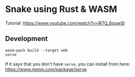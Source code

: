 # Snake using Rust & WASM

Tutorial: https://www.youtube.com/watch?v=iR7Q_6quwSI

## Development

```
wasm-pack build --target web
serve
```

If it says that you don't have `serve`, you can install from here: https://www.npmjs.com/package/serve.
